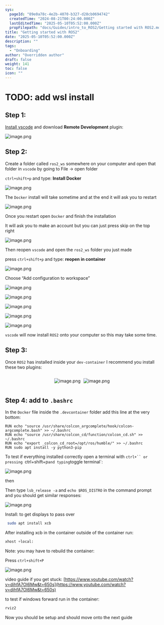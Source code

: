 ```yaml
---
sys:
  pageId: "89e0a78c-4e2b-4070-b327-d28cb0694742"
  createdTime: "2024-08-21T00:24:00.000Z"
  lastEditedTime: "2025-05-10T05:52:00.000Z"
  propFilepath: "docs/Guides/intro_to_ROS2/Getting started with ROS2.md"
title: "Getting started with ROS2"
date: "2025-05-10T05:52:00.000Z"
description: ""
tags:
  - "Onboarding"
author: "Overridden author"
draft: false
weight: 141
toc: false
icon: ""
---
```


# TODO: add wsl install

## Step 1:

[Install vscode](https://code.visualstudio.com/download) and download **Remote Development** plugin:

![image.png](https://prod-files-secure.s3.us-west-2.amazonaws.com/d518164a-d88e-44d1-a4ee-3adb3bd8bce0/efb52993-1881-4a40-b95e-6f020334f022/image.png?X-Amz-Algorithm=AWS4-HMAC-SHA256&X-Amz-Content-Sha256=UNSIGNED-PAYLOAD&X-Amz-Credential=ASIAZI2LB4663HDMKJNU%2F20250718%2Fus-west-2%2Fs3%2Faws4_request&X-Amz-Date=20250718T025130Z&X-Amz-Expires=3600&X-Amz-Security-Token=IQoJb3JpZ2luX2VjEGsaCXVzLXdlc3QtMiJHMEUCIQD6PqmDF5a5vWPx6SciBLQiLQaVwbMjw4Hwxwnmlv0OtwIgFNI7aI%2FpCe%2BYatBH4WjvsiaqBDoVCJjjSng%2BjmVNeyYqiAQIhP%2F%2F%2F%2F%2F%2F%2F%2F%2F%2FARAAGgw2Mzc0MjMxODM4MDUiDKvUSP6qfbotB7gzUSrcAyh%2BPMtYsospxtmtkD6SlOc6odTtvJy4FbIDbMi08zptRiGQ0CXfcOxRBZrDHidmzFX1mJ8U0U%2B12Drwme47fHK%2BBIiqGJYW0529V%2Botr8UM7RsvOojbgi49MaUo6kV6lzHBMp8SEioVyy1%2FdEqA0Sx41fklxLBbCeRnAE9Oy7ldBOZu%2FDIIte2AbEeiVDEeYGFQ9TYav5RUGXm9O8qWY%2Fz2nNugkdVu2L9ox6jyMTobri9G3Nd7fwjwSNv%2FoNwRtguAMM4GVw8hpIqdlmrWpqes0hRkikKlBHrVA5c8yugQB9YjT32WU3q147QGbQJPPFJ%2FGDLYRKlZR1MeogxFIJNPHZXEJ38YlAflJzZrb5C2UZOTw28aTw052to07rlOuSEwsZ6XXn3AwLwyvYDExOVhrL5oZSct2X6xVy4tFGbvClay4kLoOEtLyUj2tNDnr%2FHeLbuqEtUuflusyaytTJsvG4NyG%2FMVFqX%2BneBvQXhjSAmp%2FRNTMYF1%2BhoFGRyiCte%2B6wpA%2FK7CHpHTzbNuBC8Myn9lWg6iHntzQM3msjLmWRnGDKXjoaDHxykwPw56Mmj0UdvjmQnys6rh1%2BPdlk7IGgs%2FvTcgaMOC1B7naCZl2mJv%2FiqtRmjmeYOxMKXh5sMGOqUBTGq7BZRlWy0AvvKjpNKARFxoGMwZQfdAIqyOt9Zqd%2F%2FaMMKRcsIwXpQdIQEP2Y1IyQjKx8GJu6GRPJpx9NR7nN6rtzHVi3Do4kxL%2FcQs5KofTwBBQ%2BnbKG%2FOJFSlbbyDoi%2BP5Cf1cArmXbnu1It6Rj3EWji2iSpzHnxfIgwMHuEuO5J2KQxbIJaQhRpPqbhChckh0P54VyZYm9%2BEBg6RoeERQhui&X-Amz-Signature=2e4a0725eae4342cd873f74c7949805fd041f2bea65edb120e3c45c35771576e&X-Amz-SignedHeaders=host&x-amz-checksum-mode=ENABLED&x-id=GetObject)

## Step 2:

Create a folder called `ros2_ws` somewhere on your computer and open that folder in `vscode` by going to File → open folder 

`ctrl+shift+p` and type: **Install Docker**

![image.png](https://prod-files-secure.s3.us-west-2.amazonaws.com/d518164a-d88e-44d1-a4ee-3adb3bd8bce0/2269dc0e-1cd5-47ff-bceb-c04ad9b2eab0/image.png?X-Amz-Algorithm=AWS4-HMAC-SHA256&X-Amz-Content-Sha256=UNSIGNED-PAYLOAD&X-Amz-Credential=ASIAZI2LB4663HDMKJNU%2F20250718%2Fus-west-2%2Fs3%2Faws4_request&X-Amz-Date=20250718T025130Z&X-Amz-Expires=3600&X-Amz-Security-Token=IQoJb3JpZ2luX2VjEGsaCXVzLXdlc3QtMiJHMEUCIQD6PqmDF5a5vWPx6SciBLQiLQaVwbMjw4Hwxwnmlv0OtwIgFNI7aI%2FpCe%2BYatBH4WjvsiaqBDoVCJjjSng%2BjmVNeyYqiAQIhP%2F%2F%2F%2F%2F%2F%2F%2F%2F%2FARAAGgw2Mzc0MjMxODM4MDUiDKvUSP6qfbotB7gzUSrcAyh%2BPMtYsospxtmtkD6SlOc6odTtvJy4FbIDbMi08zptRiGQ0CXfcOxRBZrDHidmzFX1mJ8U0U%2B12Drwme47fHK%2BBIiqGJYW0529V%2Botr8UM7RsvOojbgi49MaUo6kV6lzHBMp8SEioVyy1%2FdEqA0Sx41fklxLBbCeRnAE9Oy7ldBOZu%2FDIIte2AbEeiVDEeYGFQ9TYav5RUGXm9O8qWY%2Fz2nNugkdVu2L9ox6jyMTobri9G3Nd7fwjwSNv%2FoNwRtguAMM4GVw8hpIqdlmrWpqes0hRkikKlBHrVA5c8yugQB9YjT32WU3q147QGbQJPPFJ%2FGDLYRKlZR1MeogxFIJNPHZXEJ38YlAflJzZrb5C2UZOTw28aTw052to07rlOuSEwsZ6XXn3AwLwyvYDExOVhrL5oZSct2X6xVy4tFGbvClay4kLoOEtLyUj2tNDnr%2FHeLbuqEtUuflusyaytTJsvG4NyG%2FMVFqX%2BneBvQXhjSAmp%2FRNTMYF1%2BhoFGRyiCte%2B6wpA%2FK7CHpHTzbNuBC8Myn9lWg6iHntzQM3msjLmWRnGDKXjoaDHxykwPw56Mmj0UdvjmQnys6rh1%2BPdlk7IGgs%2FvTcgaMOC1B7naCZl2mJv%2FiqtRmjmeYOxMKXh5sMGOqUBTGq7BZRlWy0AvvKjpNKARFxoGMwZQfdAIqyOt9Zqd%2F%2FaMMKRcsIwXpQdIQEP2Y1IyQjKx8GJu6GRPJpx9NR7nN6rtzHVi3Do4kxL%2FcQs5KofTwBBQ%2BnbKG%2FOJFSlbbyDoi%2BP5Cf1cArmXbnu1It6Rj3EWji2iSpzHnxfIgwMHuEuO5J2KQxbIJaQhRpPqbhChckh0P54VyZYm9%2BEBg6RoeERQhui&X-Amz-Signature=ae13097f607b7d9dd2fa45e3015f66a88e81762d360380057b3a6d9bd3a4830d&X-Amz-SignedHeaders=host&x-amz-checksum-mode=ENABLED&x-id=GetObject)

The `Docker` install will take sometime and at the end it will ask you to restart

![image.png](https://prod-files-secure.s3.us-west-2.amazonaws.com/d518164a-d88e-44d1-a4ee-3adb3bd8bce0/ed233f78-be33-4b1f-b89c-9c346c0e961e/image.png?X-Amz-Algorithm=AWS4-HMAC-SHA256&X-Amz-Content-Sha256=UNSIGNED-PAYLOAD&X-Amz-Credential=ASIAZI2LB4663HDMKJNU%2F20250718%2Fus-west-2%2Fs3%2Faws4_request&X-Amz-Date=20250718T025130Z&X-Amz-Expires=3600&X-Amz-Security-Token=IQoJb3JpZ2luX2VjEGsaCXVzLXdlc3QtMiJHMEUCIQD6PqmDF5a5vWPx6SciBLQiLQaVwbMjw4Hwxwnmlv0OtwIgFNI7aI%2FpCe%2BYatBH4WjvsiaqBDoVCJjjSng%2BjmVNeyYqiAQIhP%2F%2F%2F%2F%2F%2F%2F%2F%2F%2FARAAGgw2Mzc0MjMxODM4MDUiDKvUSP6qfbotB7gzUSrcAyh%2BPMtYsospxtmtkD6SlOc6odTtvJy4FbIDbMi08zptRiGQ0CXfcOxRBZrDHidmzFX1mJ8U0U%2B12Drwme47fHK%2BBIiqGJYW0529V%2Botr8UM7RsvOojbgi49MaUo6kV6lzHBMp8SEioVyy1%2FdEqA0Sx41fklxLBbCeRnAE9Oy7ldBOZu%2FDIIte2AbEeiVDEeYGFQ9TYav5RUGXm9O8qWY%2Fz2nNugkdVu2L9ox6jyMTobri9G3Nd7fwjwSNv%2FoNwRtguAMM4GVw8hpIqdlmrWpqes0hRkikKlBHrVA5c8yugQB9YjT32WU3q147QGbQJPPFJ%2FGDLYRKlZR1MeogxFIJNPHZXEJ38YlAflJzZrb5C2UZOTw28aTw052to07rlOuSEwsZ6XXn3AwLwyvYDExOVhrL5oZSct2X6xVy4tFGbvClay4kLoOEtLyUj2tNDnr%2FHeLbuqEtUuflusyaytTJsvG4NyG%2FMVFqX%2BneBvQXhjSAmp%2FRNTMYF1%2BhoFGRyiCte%2B6wpA%2FK7CHpHTzbNuBC8Myn9lWg6iHntzQM3msjLmWRnGDKXjoaDHxykwPw56Mmj0UdvjmQnys6rh1%2BPdlk7IGgs%2FvTcgaMOC1B7naCZl2mJv%2FiqtRmjmeYOxMKXh5sMGOqUBTGq7BZRlWy0AvvKjpNKARFxoGMwZQfdAIqyOt9Zqd%2F%2FaMMKRcsIwXpQdIQEP2Y1IyQjKx8GJu6GRPJpx9NR7nN6rtzHVi3Do4kxL%2FcQs5KofTwBBQ%2BnbKG%2FOJFSlbbyDoi%2BP5Cf1cArmXbnu1It6Rj3EWji2iSpzHnxfIgwMHuEuO5J2KQxbIJaQhRpPqbhChckh0P54VyZYm9%2BEBg6RoeERQhui&X-Amz-Signature=7d9ada36dd613cf4754aa55b262b65c5b5390f042eca64b53384d9cfd4e5782f&X-Amz-SignedHeaders=host&x-amz-checksum-mode=ENABLED&x-id=GetObject)

Once you restart open `Docker` and finish the installation

It will ask you to make an account but you can just press skip on the top right

![image.png](https://prod-files-secure.s3.us-west-2.amazonaws.com/d518164a-d88e-44d1-a4ee-3adb3bd8bce0/21010ad9-1659-4fd9-9f59-9932a09b2a3d/image.png?X-Amz-Algorithm=AWS4-HMAC-SHA256&X-Amz-Content-Sha256=UNSIGNED-PAYLOAD&X-Amz-Credential=ASIAZI2LB4663HDMKJNU%2F20250718%2Fus-west-2%2Fs3%2Faws4_request&X-Amz-Date=20250718T025130Z&X-Amz-Expires=3600&X-Amz-Security-Token=IQoJb3JpZ2luX2VjEGsaCXVzLXdlc3QtMiJHMEUCIQD6PqmDF5a5vWPx6SciBLQiLQaVwbMjw4Hwxwnmlv0OtwIgFNI7aI%2FpCe%2BYatBH4WjvsiaqBDoVCJjjSng%2BjmVNeyYqiAQIhP%2F%2F%2F%2F%2F%2F%2F%2F%2F%2FARAAGgw2Mzc0MjMxODM4MDUiDKvUSP6qfbotB7gzUSrcAyh%2BPMtYsospxtmtkD6SlOc6odTtvJy4FbIDbMi08zptRiGQ0CXfcOxRBZrDHidmzFX1mJ8U0U%2B12Drwme47fHK%2BBIiqGJYW0529V%2Botr8UM7RsvOojbgi49MaUo6kV6lzHBMp8SEioVyy1%2FdEqA0Sx41fklxLBbCeRnAE9Oy7ldBOZu%2FDIIte2AbEeiVDEeYGFQ9TYav5RUGXm9O8qWY%2Fz2nNugkdVu2L9ox6jyMTobri9G3Nd7fwjwSNv%2FoNwRtguAMM4GVw8hpIqdlmrWpqes0hRkikKlBHrVA5c8yugQB9YjT32WU3q147QGbQJPPFJ%2FGDLYRKlZR1MeogxFIJNPHZXEJ38YlAflJzZrb5C2UZOTw28aTw052to07rlOuSEwsZ6XXn3AwLwyvYDExOVhrL5oZSct2X6xVy4tFGbvClay4kLoOEtLyUj2tNDnr%2FHeLbuqEtUuflusyaytTJsvG4NyG%2FMVFqX%2BneBvQXhjSAmp%2FRNTMYF1%2BhoFGRyiCte%2B6wpA%2FK7CHpHTzbNuBC8Myn9lWg6iHntzQM3msjLmWRnGDKXjoaDHxykwPw56Mmj0UdvjmQnys6rh1%2BPdlk7IGgs%2FvTcgaMOC1B7naCZl2mJv%2FiqtRmjmeYOxMKXh5sMGOqUBTGq7BZRlWy0AvvKjpNKARFxoGMwZQfdAIqyOt9Zqd%2F%2FaMMKRcsIwXpQdIQEP2Y1IyQjKx8GJu6GRPJpx9NR7nN6rtzHVi3Do4kxL%2FcQs5KofTwBBQ%2BnbKG%2FOJFSlbbyDoi%2BP5Cf1cArmXbnu1It6Rj3EWji2iSpzHnxfIgwMHuEuO5J2KQxbIJaQhRpPqbhChckh0P54VyZYm9%2BEBg6RoeERQhui&X-Amz-Signature=f60e55952c5cdd1a23149a3a0d048e91c96e3bf40d7bd011056ffdf7d5dcabeb&X-Amz-SignedHeaders=host&x-amz-checksum-mode=ENABLED&x-id=GetObject)

Then reopen `vscode` and open the `ros2_ws` folder you just made

press `ctrl+shift+p` and type: **reopen in container**

![image.png](https://prod-files-secure.s3.us-west-2.amazonaws.com/d518164a-d88e-44d1-a4ee-3adb3bd8bce0/4e93b8c2-41ad-488c-8095-c74205196118/image.png?X-Amz-Algorithm=AWS4-HMAC-SHA256&X-Amz-Content-Sha256=UNSIGNED-PAYLOAD&X-Amz-Credential=ASIAZI2LB4663HDMKJNU%2F20250718%2Fus-west-2%2Fs3%2Faws4_request&X-Amz-Date=20250718T025130Z&X-Amz-Expires=3600&X-Amz-Security-Token=IQoJb3JpZ2luX2VjEGsaCXVzLXdlc3QtMiJHMEUCIQD6PqmDF5a5vWPx6SciBLQiLQaVwbMjw4Hwxwnmlv0OtwIgFNI7aI%2FpCe%2BYatBH4WjvsiaqBDoVCJjjSng%2BjmVNeyYqiAQIhP%2F%2F%2F%2F%2F%2F%2F%2F%2F%2FARAAGgw2Mzc0MjMxODM4MDUiDKvUSP6qfbotB7gzUSrcAyh%2BPMtYsospxtmtkD6SlOc6odTtvJy4FbIDbMi08zptRiGQ0CXfcOxRBZrDHidmzFX1mJ8U0U%2B12Drwme47fHK%2BBIiqGJYW0529V%2Botr8UM7RsvOojbgi49MaUo6kV6lzHBMp8SEioVyy1%2FdEqA0Sx41fklxLBbCeRnAE9Oy7ldBOZu%2FDIIte2AbEeiVDEeYGFQ9TYav5RUGXm9O8qWY%2Fz2nNugkdVu2L9ox6jyMTobri9G3Nd7fwjwSNv%2FoNwRtguAMM4GVw8hpIqdlmrWpqes0hRkikKlBHrVA5c8yugQB9YjT32WU3q147QGbQJPPFJ%2FGDLYRKlZR1MeogxFIJNPHZXEJ38YlAflJzZrb5C2UZOTw28aTw052to07rlOuSEwsZ6XXn3AwLwyvYDExOVhrL5oZSct2X6xVy4tFGbvClay4kLoOEtLyUj2tNDnr%2FHeLbuqEtUuflusyaytTJsvG4NyG%2FMVFqX%2BneBvQXhjSAmp%2FRNTMYF1%2BhoFGRyiCte%2B6wpA%2FK7CHpHTzbNuBC8Myn9lWg6iHntzQM3msjLmWRnGDKXjoaDHxykwPw56Mmj0UdvjmQnys6rh1%2BPdlk7IGgs%2FvTcgaMOC1B7naCZl2mJv%2FiqtRmjmeYOxMKXh5sMGOqUBTGq7BZRlWy0AvvKjpNKARFxoGMwZQfdAIqyOt9Zqd%2F%2FaMMKRcsIwXpQdIQEP2Y1IyQjKx8GJu6GRPJpx9NR7nN6rtzHVi3Do4kxL%2FcQs5KofTwBBQ%2BnbKG%2FOJFSlbbyDoi%2BP5Cf1cArmXbnu1It6Rj3EWji2iSpzHnxfIgwMHuEuO5J2KQxbIJaQhRpPqbhChckh0P54VyZYm9%2BEBg6RoeERQhui&X-Amz-Signature=069b9b693178115e23f2fcc19370cfa90091ab10306da5a2280f4506089ee6f0&X-Amz-SignedHeaders=host&x-amz-checksum-mode=ENABLED&x-id=GetObject)

Choose “Add configuration to workspace”

![image.png](https://prod-files-secure.s3.us-west-2.amazonaws.com/d518164a-d88e-44d1-a4ee-3adb3bd8bce0/9560b282-5060-4989-ba37-97e7b2c22476/image.png?X-Amz-Algorithm=AWS4-HMAC-SHA256&X-Amz-Content-Sha256=UNSIGNED-PAYLOAD&X-Amz-Credential=ASIAZI2LB4663HDMKJNU%2F20250718%2Fus-west-2%2Fs3%2Faws4_request&X-Amz-Date=20250718T025130Z&X-Amz-Expires=3600&X-Amz-Security-Token=IQoJb3JpZ2luX2VjEGsaCXVzLXdlc3QtMiJHMEUCIQD6PqmDF5a5vWPx6SciBLQiLQaVwbMjw4Hwxwnmlv0OtwIgFNI7aI%2FpCe%2BYatBH4WjvsiaqBDoVCJjjSng%2BjmVNeyYqiAQIhP%2F%2F%2F%2F%2F%2F%2F%2F%2F%2FARAAGgw2Mzc0MjMxODM4MDUiDKvUSP6qfbotB7gzUSrcAyh%2BPMtYsospxtmtkD6SlOc6odTtvJy4FbIDbMi08zptRiGQ0CXfcOxRBZrDHidmzFX1mJ8U0U%2B12Drwme47fHK%2BBIiqGJYW0529V%2Botr8UM7RsvOojbgi49MaUo6kV6lzHBMp8SEioVyy1%2FdEqA0Sx41fklxLBbCeRnAE9Oy7ldBOZu%2FDIIte2AbEeiVDEeYGFQ9TYav5RUGXm9O8qWY%2Fz2nNugkdVu2L9ox6jyMTobri9G3Nd7fwjwSNv%2FoNwRtguAMM4GVw8hpIqdlmrWpqes0hRkikKlBHrVA5c8yugQB9YjT32WU3q147QGbQJPPFJ%2FGDLYRKlZR1MeogxFIJNPHZXEJ38YlAflJzZrb5C2UZOTw28aTw052to07rlOuSEwsZ6XXn3AwLwyvYDExOVhrL5oZSct2X6xVy4tFGbvClay4kLoOEtLyUj2tNDnr%2FHeLbuqEtUuflusyaytTJsvG4NyG%2FMVFqX%2BneBvQXhjSAmp%2FRNTMYF1%2BhoFGRyiCte%2B6wpA%2FK7CHpHTzbNuBC8Myn9lWg6iHntzQM3msjLmWRnGDKXjoaDHxykwPw56Mmj0UdvjmQnys6rh1%2BPdlk7IGgs%2FvTcgaMOC1B7naCZl2mJv%2FiqtRmjmeYOxMKXh5sMGOqUBTGq7BZRlWy0AvvKjpNKARFxoGMwZQfdAIqyOt9Zqd%2F%2FaMMKRcsIwXpQdIQEP2Y1IyQjKx8GJu6GRPJpx9NR7nN6rtzHVi3Do4kxL%2FcQs5KofTwBBQ%2BnbKG%2FOJFSlbbyDoi%2BP5Cf1cArmXbnu1It6Rj3EWji2iSpzHnxfIgwMHuEuO5J2KQxbIJaQhRpPqbhChckh0P54VyZYm9%2BEBg6RoeERQhui&X-Amz-Signature=b90e58423190644cb92c595b850b314f6e291c466268a48e654b80bf90100811&X-Amz-SignedHeaders=host&x-amz-checksum-mode=ENABLED&x-id=GetObject)

![image.png](https://prod-files-secure.s3.us-west-2.amazonaws.com/d518164a-d88e-44d1-a4ee-3adb3bd8bce0/2ee63f81-886b-48e8-a553-dc6e5eac99e4/image.png?X-Amz-Algorithm=AWS4-HMAC-SHA256&X-Amz-Content-Sha256=UNSIGNED-PAYLOAD&X-Amz-Credential=ASIAZI2LB4663HDMKJNU%2F20250718%2Fus-west-2%2Fs3%2Faws4_request&X-Amz-Date=20250718T025130Z&X-Amz-Expires=3600&X-Amz-Security-Token=IQoJb3JpZ2luX2VjEGsaCXVzLXdlc3QtMiJHMEUCIQD6PqmDF5a5vWPx6SciBLQiLQaVwbMjw4Hwxwnmlv0OtwIgFNI7aI%2FpCe%2BYatBH4WjvsiaqBDoVCJjjSng%2BjmVNeyYqiAQIhP%2F%2F%2F%2F%2F%2F%2F%2F%2F%2FARAAGgw2Mzc0MjMxODM4MDUiDKvUSP6qfbotB7gzUSrcAyh%2BPMtYsospxtmtkD6SlOc6odTtvJy4FbIDbMi08zptRiGQ0CXfcOxRBZrDHidmzFX1mJ8U0U%2B12Drwme47fHK%2BBIiqGJYW0529V%2Botr8UM7RsvOojbgi49MaUo6kV6lzHBMp8SEioVyy1%2FdEqA0Sx41fklxLBbCeRnAE9Oy7ldBOZu%2FDIIte2AbEeiVDEeYGFQ9TYav5RUGXm9O8qWY%2Fz2nNugkdVu2L9ox6jyMTobri9G3Nd7fwjwSNv%2FoNwRtguAMM4GVw8hpIqdlmrWpqes0hRkikKlBHrVA5c8yugQB9YjT32WU3q147QGbQJPPFJ%2FGDLYRKlZR1MeogxFIJNPHZXEJ38YlAflJzZrb5C2UZOTw28aTw052to07rlOuSEwsZ6XXn3AwLwyvYDExOVhrL5oZSct2X6xVy4tFGbvClay4kLoOEtLyUj2tNDnr%2FHeLbuqEtUuflusyaytTJsvG4NyG%2FMVFqX%2BneBvQXhjSAmp%2FRNTMYF1%2BhoFGRyiCte%2B6wpA%2FK7CHpHTzbNuBC8Myn9lWg6iHntzQM3msjLmWRnGDKXjoaDHxykwPw56Mmj0UdvjmQnys6rh1%2BPdlk7IGgs%2FvTcgaMOC1B7naCZl2mJv%2FiqtRmjmeYOxMKXh5sMGOqUBTGq7BZRlWy0AvvKjpNKARFxoGMwZQfdAIqyOt9Zqd%2F%2FaMMKRcsIwXpQdIQEP2Y1IyQjKx8GJu6GRPJpx9NR7nN6rtzHVi3Do4kxL%2FcQs5KofTwBBQ%2BnbKG%2FOJFSlbbyDoi%2BP5Cf1cArmXbnu1It6Rj3EWji2iSpzHnxfIgwMHuEuO5J2KQxbIJaQhRpPqbhChckh0P54VyZYm9%2BEBg6RoeERQhui&X-Amz-Signature=1af775e9845f107d4a4d8761aa3ea5276ddd963d04508094ce5d7f066ed380a3&X-Amz-SignedHeaders=host&x-amz-checksum-mode=ENABLED&x-id=GetObject)

![image.png](https://prod-files-secure.s3.us-west-2.amazonaws.com/d518164a-d88e-44d1-a4ee-3adb3bd8bce0/ae1580b2-b048-407e-aed9-b584224a7a04/image.png?X-Amz-Algorithm=AWS4-HMAC-SHA256&X-Amz-Content-Sha256=UNSIGNED-PAYLOAD&X-Amz-Credential=ASIAZI2LB4663HDMKJNU%2F20250718%2Fus-west-2%2Fs3%2Faws4_request&X-Amz-Date=20250718T025130Z&X-Amz-Expires=3600&X-Amz-Security-Token=IQoJb3JpZ2luX2VjEGsaCXVzLXdlc3QtMiJHMEUCIQD6PqmDF5a5vWPx6SciBLQiLQaVwbMjw4Hwxwnmlv0OtwIgFNI7aI%2FpCe%2BYatBH4WjvsiaqBDoVCJjjSng%2BjmVNeyYqiAQIhP%2F%2F%2F%2F%2F%2F%2F%2F%2F%2FARAAGgw2Mzc0MjMxODM4MDUiDKvUSP6qfbotB7gzUSrcAyh%2BPMtYsospxtmtkD6SlOc6odTtvJy4FbIDbMi08zptRiGQ0CXfcOxRBZrDHidmzFX1mJ8U0U%2B12Drwme47fHK%2BBIiqGJYW0529V%2Botr8UM7RsvOojbgi49MaUo6kV6lzHBMp8SEioVyy1%2FdEqA0Sx41fklxLBbCeRnAE9Oy7ldBOZu%2FDIIte2AbEeiVDEeYGFQ9TYav5RUGXm9O8qWY%2Fz2nNugkdVu2L9ox6jyMTobri9G3Nd7fwjwSNv%2FoNwRtguAMM4GVw8hpIqdlmrWpqes0hRkikKlBHrVA5c8yugQB9YjT32WU3q147QGbQJPPFJ%2FGDLYRKlZR1MeogxFIJNPHZXEJ38YlAflJzZrb5C2UZOTw28aTw052to07rlOuSEwsZ6XXn3AwLwyvYDExOVhrL5oZSct2X6xVy4tFGbvClay4kLoOEtLyUj2tNDnr%2FHeLbuqEtUuflusyaytTJsvG4NyG%2FMVFqX%2BneBvQXhjSAmp%2FRNTMYF1%2BhoFGRyiCte%2B6wpA%2FK7CHpHTzbNuBC8Myn9lWg6iHntzQM3msjLmWRnGDKXjoaDHxykwPw56Mmj0UdvjmQnys6rh1%2BPdlk7IGgs%2FvTcgaMOC1B7naCZl2mJv%2FiqtRmjmeYOxMKXh5sMGOqUBTGq7BZRlWy0AvvKjpNKARFxoGMwZQfdAIqyOt9Zqd%2F%2FaMMKRcsIwXpQdIQEP2Y1IyQjKx8GJu6GRPJpx9NR7nN6rtzHVi3Do4kxL%2FcQs5KofTwBBQ%2BnbKG%2FOJFSlbbyDoi%2BP5Cf1cArmXbnu1It6Rj3EWji2iSpzHnxfIgwMHuEuO5J2KQxbIJaQhRpPqbhChckh0P54VyZYm9%2BEBg6RoeERQhui&X-Amz-Signature=02e62dddb2cce61ca10f611a342b9c34b222a1c1ce10241ae6a19b2ea1190aa5&X-Amz-SignedHeaders=host&x-amz-checksum-mode=ENABLED&x-id=GetObject)

![image.png](https://prod-files-secure.s3.us-west-2.amazonaws.com/d518164a-d88e-44d1-a4ee-3adb3bd8bce0/53255b28-f75e-430f-b9e3-c0ac8577e42b/image.png?X-Amz-Algorithm=AWS4-HMAC-SHA256&X-Amz-Content-Sha256=UNSIGNED-PAYLOAD&X-Amz-Credential=ASIAZI2LB4663HDMKJNU%2F20250718%2Fus-west-2%2Fs3%2Faws4_request&X-Amz-Date=20250718T025130Z&X-Amz-Expires=3600&X-Amz-Security-Token=IQoJb3JpZ2luX2VjEGsaCXVzLXdlc3QtMiJHMEUCIQD6PqmDF5a5vWPx6SciBLQiLQaVwbMjw4Hwxwnmlv0OtwIgFNI7aI%2FpCe%2BYatBH4WjvsiaqBDoVCJjjSng%2BjmVNeyYqiAQIhP%2F%2F%2F%2F%2F%2F%2F%2F%2F%2FARAAGgw2Mzc0MjMxODM4MDUiDKvUSP6qfbotB7gzUSrcAyh%2BPMtYsospxtmtkD6SlOc6odTtvJy4FbIDbMi08zptRiGQ0CXfcOxRBZrDHidmzFX1mJ8U0U%2B12Drwme47fHK%2BBIiqGJYW0529V%2Botr8UM7RsvOojbgi49MaUo6kV6lzHBMp8SEioVyy1%2FdEqA0Sx41fklxLBbCeRnAE9Oy7ldBOZu%2FDIIte2AbEeiVDEeYGFQ9TYav5RUGXm9O8qWY%2Fz2nNugkdVu2L9ox6jyMTobri9G3Nd7fwjwSNv%2FoNwRtguAMM4GVw8hpIqdlmrWpqes0hRkikKlBHrVA5c8yugQB9YjT32WU3q147QGbQJPPFJ%2FGDLYRKlZR1MeogxFIJNPHZXEJ38YlAflJzZrb5C2UZOTw28aTw052to07rlOuSEwsZ6XXn3AwLwyvYDExOVhrL5oZSct2X6xVy4tFGbvClay4kLoOEtLyUj2tNDnr%2FHeLbuqEtUuflusyaytTJsvG4NyG%2FMVFqX%2BneBvQXhjSAmp%2FRNTMYF1%2BhoFGRyiCte%2B6wpA%2FK7CHpHTzbNuBC8Myn9lWg6iHntzQM3msjLmWRnGDKXjoaDHxykwPw56Mmj0UdvjmQnys6rh1%2BPdlk7IGgs%2FvTcgaMOC1B7naCZl2mJv%2FiqtRmjmeYOxMKXh5sMGOqUBTGq7BZRlWy0AvvKjpNKARFxoGMwZQfdAIqyOt9Zqd%2F%2FaMMKRcsIwXpQdIQEP2Y1IyQjKx8GJu6GRPJpx9NR7nN6rtzHVi3Do4kxL%2FcQs5KofTwBBQ%2BnbKG%2FOJFSlbbyDoi%2BP5Cf1cArmXbnu1It6Rj3EWji2iSpzHnxfIgwMHuEuO5J2KQxbIJaQhRpPqbhChckh0P54VyZYm9%2BEBg6RoeERQhui&X-Amz-Signature=274c190744245d0f3759a0e3ad5d872800b05eb55de1229085a7a1a70e3bc21c&X-Amz-SignedHeaders=host&x-amz-checksum-mode=ENABLED&x-id=GetObject)

![image.png](https://prod-files-secure.s3.us-west-2.amazonaws.com/d518164a-d88e-44d1-a4ee-3adb3bd8bce0/7c562767-5af9-4ffb-97d1-327bcdf4ee00/image.png?X-Amz-Algorithm=AWS4-HMAC-SHA256&X-Amz-Content-Sha256=UNSIGNED-PAYLOAD&X-Amz-Credential=ASIAZI2LB4663HDMKJNU%2F20250718%2Fus-west-2%2Fs3%2Faws4_request&X-Amz-Date=20250718T025130Z&X-Amz-Expires=3600&X-Amz-Security-Token=IQoJb3JpZ2luX2VjEGsaCXVzLXdlc3QtMiJHMEUCIQD6PqmDF5a5vWPx6SciBLQiLQaVwbMjw4Hwxwnmlv0OtwIgFNI7aI%2FpCe%2BYatBH4WjvsiaqBDoVCJjjSng%2BjmVNeyYqiAQIhP%2F%2F%2F%2F%2F%2F%2F%2F%2F%2FARAAGgw2Mzc0MjMxODM4MDUiDKvUSP6qfbotB7gzUSrcAyh%2BPMtYsospxtmtkD6SlOc6odTtvJy4FbIDbMi08zptRiGQ0CXfcOxRBZrDHidmzFX1mJ8U0U%2B12Drwme47fHK%2BBIiqGJYW0529V%2Botr8UM7RsvOojbgi49MaUo6kV6lzHBMp8SEioVyy1%2FdEqA0Sx41fklxLBbCeRnAE9Oy7ldBOZu%2FDIIte2AbEeiVDEeYGFQ9TYav5RUGXm9O8qWY%2Fz2nNugkdVu2L9ox6jyMTobri9G3Nd7fwjwSNv%2FoNwRtguAMM4GVw8hpIqdlmrWpqes0hRkikKlBHrVA5c8yugQB9YjT32WU3q147QGbQJPPFJ%2FGDLYRKlZR1MeogxFIJNPHZXEJ38YlAflJzZrb5C2UZOTw28aTw052to07rlOuSEwsZ6XXn3AwLwyvYDExOVhrL5oZSct2X6xVy4tFGbvClay4kLoOEtLyUj2tNDnr%2FHeLbuqEtUuflusyaytTJsvG4NyG%2FMVFqX%2BneBvQXhjSAmp%2FRNTMYF1%2BhoFGRyiCte%2B6wpA%2FK7CHpHTzbNuBC8Myn9lWg6iHntzQM3msjLmWRnGDKXjoaDHxykwPw56Mmj0UdvjmQnys6rh1%2BPdlk7IGgs%2FvTcgaMOC1B7naCZl2mJv%2FiqtRmjmeYOxMKXh5sMGOqUBTGq7BZRlWy0AvvKjpNKARFxoGMwZQfdAIqyOt9Zqd%2F%2FaMMKRcsIwXpQdIQEP2Y1IyQjKx8GJu6GRPJpx9NR7nN6rtzHVi3Do4kxL%2FcQs5KofTwBBQ%2BnbKG%2FOJFSlbbyDoi%2BP5Cf1cArmXbnu1It6Rj3EWji2iSpzHnxfIgwMHuEuO5J2KQxbIJaQhRpPqbhChckh0P54VyZYm9%2BEBg6RoeERQhui&X-Amz-Signature=a093636be3e226643943de7e20f461fb4800442da7d8a763235df75612119522&X-Amz-SignedHeaders=host&x-amz-checksum-mode=ENABLED&x-id=GetObject)

`vscode` will now install `ROS2` onto your computer so this may take some time.

## Step 3:

Once `ROS2` has installed inside your `dev-container` I recommend you install these two plugins:

<div style="display: flex;flex-direction: row; column-gap:10px; max-width: 630px;justify-content: center;">
<div>

![image.png](https://prod-files-secure.s3.us-west-2.amazonaws.com/d518164a-d88e-44d1-a4ee-3adb3bd8bce0/3fc3d550-5a54-4ba1-ba6b-faa01cdb7369/image.png?X-Amz-Algorithm=AWS4-HMAC-SHA256&X-Amz-Content-Sha256=UNSIGNED-PAYLOAD&X-Amz-Credential=ASIAZI2LB466ZNOUWHS5%2F20250718%2Fus-west-2%2Fs3%2Faws4_request&X-Amz-Date=20250718T025131Z&X-Amz-Expires=3600&X-Amz-Security-Token=IQoJb3JpZ2luX2VjEGsaCXVzLXdlc3QtMiJIMEYCIQDPumf6oWQb69cmwf3znjnB4zzusZPiUC4enPdz26VBEgIhAJcVPcFqvvzkIs3IMFvhJH%2B5dJNnfYijRpMGQS%2F%2FbvnMKogECIP%2F%2F%2F%2F%2F%2F%2F%2F%2F%2FwEQABoMNjM3NDIzMTgzODA1Igw5eB%2FKWRw6Ycy32eEq3AMDeOZqTUbYNYgO5Rz%2F714aIOWWqCvXtifFERsY5VsjmLAO6nBFWP5ld0x6ybwOffc1CSNX%2B%2FuPXvtpjM702ZxeOI2P%2F7TnHjrrvXiGkf8qtxqbvG7zkotUuLZCS6nEE1BByd%2B0ChAWSgLSJ%2BFpKX18eJXlrXo%2FAq%2FXenh4629%2BaGjbv6umX95SYwnz01hFzHDva9xe%2Fd5ZaWZJxH43Zxdw%2BATgQG3ofWC7a4u5whB%2F1q5OnVXPYlMXxbJCmH7PhRLAmzVlV1NjHgyYGto%2FReaoXmtsAsCbtEulC%2BpFK0ZW33EaJ8l8n%2Bc7oogy%2Fd%2FZijXmAwF8ZVWvGnwfgoiQmhv0JaUkHB4uQFq%2FEgYnuMxymaXCplN62AW0mgJj%2BOoytavoHtXGIUuj%2Bs1lpQpWnUTYbsLO6FRtkpjD1qV6oIdG%2BKns%2FSp5bcCEBOQoRIvwTBkVxTILVf2kJGniTGkNmSDOal4LreVaIWrRzydmTBwrgOtBqu%2FrJqDr6UtdTfHyCeJ8Gk18ayUD0wmdcygJS%2Fotzdb73ZK%2FIwxbK3l4xcwKqhvfFKjR8qZaSTdl0u5ZwHDoqznUmTS13PJ1TQthZoag8QOunLxpGX5oPDiC%2BPP7jTOge40VqD%2BlCrEOxzCI4ebDBjqkASIISwrXveVF9rfFiYL3LGNq4lfqI1hMWvJl4CXSGABuZibDtYu1KtbV4cckrjWtzEvYNzJN%2F8jEultt5k%2FWDwfRXLjTAW13U3rnVorOhNMkzrHsqaTEqkZCqkY1X9IlYMwrHyNsCpSoHFduwq60FqS5n6zWxrzF%2FEZYgjSo27TwneC%2FEu7NiBVmcxqyi1kHp%2Ba6e4UOa4BgIkS3uiFUlRq4mV4a&X-Amz-Signature=b4a61d1450310a967a99a92f6008c6cb42832685fde07ae12479a9fb35bc3eb5&X-Amz-SignedHeaders=host&x-amz-checksum-mode=ENABLED&x-id=GetObject)

</div>
<div>

![image.png](https://prod-files-secure.s3.us-west-2.amazonaws.com/d518164a-d88e-44d1-a4ee-3adb3bd8bce0/d994cc66-13c2-4093-a5a3-f84cf4601a82/image.png?X-Amz-Algorithm=AWS4-HMAC-SHA256&X-Amz-Content-Sha256=UNSIGNED-PAYLOAD&X-Amz-Credential=ASIAZI2LB466TKL5H4RQ%2F20250718%2Fus-west-2%2Fs3%2Faws4_request&X-Amz-Date=20250718T025131Z&X-Amz-Expires=3600&X-Amz-Security-Token=IQoJb3JpZ2luX2VjEGsaCXVzLXdlc3QtMiJHMEUCIQDDTuOeMhkLMoo7QEF3PN6UYMMp20L3KgPAtYnLGvoq9AIgEXPBTavZowCPW2vTUOLCM5CYsuft6rLIrv7LcG%2FA59AqiAQIhP%2F%2F%2F%2F%2F%2F%2F%2F%2F%2FARAAGgw2Mzc0MjMxODM4MDUiDAJZa%2B%2BNU3aQ58VUySrcA38Srq6MaBEnnsg1A3EOwqL5PIbcN4FzkWj8NzgcXsINTt%2BkMcHmjhpQ1SZnQ1e8%2BfWGfJ8zWfsBmaB7FYEZp%2BeSl7VBvFVr66Tb0RLL5xfFjUGY8NiLmI2y5I7cOwrag3%2FUS2KL2isDgLtwO%2FbtrGLxLLlA%2Fj2P%2BmUm48wMDRE7hnCJdY9RjUIIJa2w2K2IpBtAjkmW86HdxKnqPV%2FpxbkOjz80Kx3NLqs2c%2BG2cDTRwMusbV27KwiQOjuDoFShPfwg2SPsTC7Z5A8nTOcxkppE6mOobwQpzqlIPYSh%2BltPT2vpgZysrq1kLhFaHCSbUVHkUtRni3koWAGkaet8OqwewRDk%2FbDTZgJfwLceNJVZU%2Bwt%2FyycLk2BzvNKKd4ueToLWlVdRVKLgnq8VbKvP6XjZb9WckxfHIaqhB2x%2FM3ltQ28F8fIAUZYsyO7qE8yS%2BQhlih3KyzL3EgNK5sJObQz8KBpHAWqpO7YY0oCv61DBkVO%2BTD%2FCeWYqy4KFpZHcApCji7%2Ff2r14IaNaxv2G2Jzkqdxcnahv2671PRJ5VzeVI72dMYCMYGHpIxDRo2sFonySnnHo5CpSH%2BLGwChAUsEy8Mfz%2BUEipOJXmD7Q7XVaUxT9rGOAYK0o1gZMJLh5sMGOqUBaPVjb1SPLO%2FwoojLh64Cpjv%2BWB5wj0%2F%2BEJQ2RpXhmHSQl2yrdPWE0yubDHO%2BMvJwK7wk2j94LSq%2B0Q1nUsTkxxtktNIX0Abh8DVBqxr%2FobFfr7xByDJI%2Fn7Pn6tApshekH%2Fo8%2FIxu%2F4UaCP7UhJWxt06LePNowbmGYLoQw2i93rA4RSvhVE24VcPR9567XPv1ZDOvRSA9x%2B3BaDcz31Zex3EgRIj&X-Amz-Signature=a430e00d31b357e419be2d4766e2b7c9d39c7aa1fed529b6f193bf23f90737b1&X-Amz-SignedHeaders=host&x-amz-checksum-mode=ENABLED&x-id=GetObject)

</div>
</div>

## Step 4: add to `.bashrc`

In the `Docker` file inside the `.devcontainer` folder add this line at the very bottom: 

```docker
RUN echo "source /usr/share/colcon_argcomplete/hook/colcon-argcomplete.bash" >> ~/.bashrc
RUN echo "source /usr/share/colcon_cd/function/colcon_cd.sh" >> ~/.bashrc
RUN echo "export _colcon_cd_root=/opt/ros/humble/" >> ~/.bashrc
RUN sudo apt install -y python3-pip 
```

To test if everything installed correctly open a terminal with `ctrl+`` or pressing `ctrl+shift+p` and typing `toggle terminal`:

![image.png](https://prod-files-secure.s3.us-west-2.amazonaws.com/d518164a-d88e-44d1-a4ee-3adb3bd8bce0/6a4943d8-b04e-4c02-9a58-775f3384d1a5/image.png?X-Amz-Algorithm=AWS4-HMAC-SHA256&X-Amz-Content-Sha256=UNSIGNED-PAYLOAD&X-Amz-Credential=ASIAZI2LB4663HDMKJNU%2F20250718%2Fus-west-2%2Fs3%2Faws4_request&X-Amz-Date=20250718T025130Z&X-Amz-Expires=3600&X-Amz-Security-Token=IQoJb3JpZ2luX2VjEGsaCXVzLXdlc3QtMiJHMEUCIQD6PqmDF5a5vWPx6SciBLQiLQaVwbMjw4Hwxwnmlv0OtwIgFNI7aI%2FpCe%2BYatBH4WjvsiaqBDoVCJjjSng%2BjmVNeyYqiAQIhP%2F%2F%2F%2F%2F%2F%2F%2F%2F%2FARAAGgw2Mzc0MjMxODM4MDUiDKvUSP6qfbotB7gzUSrcAyh%2BPMtYsospxtmtkD6SlOc6odTtvJy4FbIDbMi08zptRiGQ0CXfcOxRBZrDHidmzFX1mJ8U0U%2B12Drwme47fHK%2BBIiqGJYW0529V%2Botr8UM7RsvOojbgi49MaUo6kV6lzHBMp8SEioVyy1%2FdEqA0Sx41fklxLBbCeRnAE9Oy7ldBOZu%2FDIIte2AbEeiVDEeYGFQ9TYav5RUGXm9O8qWY%2Fz2nNugkdVu2L9ox6jyMTobri9G3Nd7fwjwSNv%2FoNwRtguAMM4GVw8hpIqdlmrWpqes0hRkikKlBHrVA5c8yugQB9YjT32WU3q147QGbQJPPFJ%2FGDLYRKlZR1MeogxFIJNPHZXEJ38YlAflJzZrb5C2UZOTw28aTw052to07rlOuSEwsZ6XXn3AwLwyvYDExOVhrL5oZSct2X6xVy4tFGbvClay4kLoOEtLyUj2tNDnr%2FHeLbuqEtUuflusyaytTJsvG4NyG%2FMVFqX%2BneBvQXhjSAmp%2FRNTMYF1%2BhoFGRyiCte%2B6wpA%2FK7CHpHTzbNuBC8Myn9lWg6iHntzQM3msjLmWRnGDKXjoaDHxykwPw56Mmj0UdvjmQnys6rh1%2BPdlk7IGgs%2FvTcgaMOC1B7naCZl2mJv%2FiqtRmjmeYOxMKXh5sMGOqUBTGq7BZRlWy0AvvKjpNKARFxoGMwZQfdAIqyOt9Zqd%2F%2FaMMKRcsIwXpQdIQEP2Y1IyQjKx8GJu6GRPJpx9NR7nN6rtzHVi3Do4kxL%2FcQs5KofTwBBQ%2BnbKG%2FOJFSlbbyDoi%2BP5Cf1cArmXbnu1It6Rj3EWji2iSpzHnxfIgwMHuEuO5J2KQxbIJaQhRpPqbhChckh0P54VyZYm9%2BEBg6RoeERQhui&X-Amz-Signature=0a42b7b83378653df4ed20fa438e0bea87b91d66696fe0b38b927a57d9a943e7&X-Amz-SignedHeaders=host&x-amz-checksum-mode=ENABLED&x-id=GetObject)

then 

Then type `lsb_release -a` and `echo $ROS_DISTRO` in the command prompt and you should get similar responses:

![image.png](https://prod-files-secure.s3.us-west-2.amazonaws.com/d518164a-d88e-44d1-a4ee-3adb3bd8bce0/3e635dec-a805-4e85-8b9e-d000e5b71a4e/image.png?X-Amz-Algorithm=AWS4-HMAC-SHA256&X-Amz-Content-Sha256=UNSIGNED-PAYLOAD&X-Amz-Credential=ASIAZI2LB4663HDMKJNU%2F20250718%2Fus-west-2%2Fs3%2Faws4_request&X-Amz-Date=20250718T025130Z&X-Amz-Expires=3600&X-Amz-Security-Token=IQoJb3JpZ2luX2VjEGsaCXVzLXdlc3QtMiJHMEUCIQD6PqmDF5a5vWPx6SciBLQiLQaVwbMjw4Hwxwnmlv0OtwIgFNI7aI%2FpCe%2BYatBH4WjvsiaqBDoVCJjjSng%2BjmVNeyYqiAQIhP%2F%2F%2F%2F%2F%2F%2F%2F%2F%2FARAAGgw2Mzc0MjMxODM4MDUiDKvUSP6qfbotB7gzUSrcAyh%2BPMtYsospxtmtkD6SlOc6odTtvJy4FbIDbMi08zptRiGQ0CXfcOxRBZrDHidmzFX1mJ8U0U%2B12Drwme47fHK%2BBIiqGJYW0529V%2Botr8UM7RsvOojbgi49MaUo6kV6lzHBMp8SEioVyy1%2FdEqA0Sx41fklxLBbCeRnAE9Oy7ldBOZu%2FDIIte2AbEeiVDEeYGFQ9TYav5RUGXm9O8qWY%2Fz2nNugkdVu2L9ox6jyMTobri9G3Nd7fwjwSNv%2FoNwRtguAMM4GVw8hpIqdlmrWpqes0hRkikKlBHrVA5c8yugQB9YjT32WU3q147QGbQJPPFJ%2FGDLYRKlZR1MeogxFIJNPHZXEJ38YlAflJzZrb5C2UZOTw28aTw052to07rlOuSEwsZ6XXn3AwLwyvYDExOVhrL5oZSct2X6xVy4tFGbvClay4kLoOEtLyUj2tNDnr%2FHeLbuqEtUuflusyaytTJsvG4NyG%2FMVFqX%2BneBvQXhjSAmp%2FRNTMYF1%2BhoFGRyiCte%2B6wpA%2FK7CHpHTzbNuBC8Myn9lWg6iHntzQM3msjLmWRnGDKXjoaDHxykwPw56Mmj0UdvjmQnys6rh1%2BPdlk7IGgs%2FvTcgaMOC1B7naCZl2mJv%2FiqtRmjmeYOxMKXh5sMGOqUBTGq7BZRlWy0AvvKjpNKARFxoGMwZQfdAIqyOt9Zqd%2F%2FaMMKRcsIwXpQdIQEP2Y1IyQjKx8GJu6GRPJpx9NR7nN6rtzHVi3Do4kxL%2FcQs5KofTwBBQ%2BnbKG%2FOJFSlbbyDoi%2BP5Cf1cArmXbnu1It6Rj3EWji2iSpzHnxfIgwMHuEuO5J2KQxbIJaQhRpPqbhChckh0P54VyZYm9%2BEBg6RoeERQhui&X-Amz-Signature=20d227dbf78d9265a51eb08338093c306ff1d71771c7d9a9fa7f1343b3ea829b&X-Amz-SignedHeaders=host&x-amz-checksum-mode=ENABLED&x-id=GetObject)

Install:  to get displays to pass over

```bash
 sudo apt install xcb
```

After installing xcb in the container outside of the container run:

```python
xhost +local:
```

Note: you may have to rebuild the container:

Press `ctrl+shift+P`

![image.png](https://prod-files-secure.s3.us-west-2.amazonaws.com/d518164a-d88e-44d1-a4ee-3adb3bd8bce0/6c2be660-2618-4c38-9c26-53554f7a0b7b/image.png?X-Amz-Algorithm=AWS4-HMAC-SHA256&X-Amz-Content-Sha256=UNSIGNED-PAYLOAD&X-Amz-Credential=ASIAZI2LB4663HDMKJNU%2F20250718%2Fus-west-2%2Fs3%2Faws4_request&X-Amz-Date=20250718T025130Z&X-Amz-Expires=3600&X-Amz-Security-Token=IQoJb3JpZ2luX2VjEGsaCXVzLXdlc3QtMiJHMEUCIQD6PqmDF5a5vWPx6SciBLQiLQaVwbMjw4Hwxwnmlv0OtwIgFNI7aI%2FpCe%2BYatBH4WjvsiaqBDoVCJjjSng%2BjmVNeyYqiAQIhP%2F%2F%2F%2F%2F%2F%2F%2F%2F%2FARAAGgw2Mzc0MjMxODM4MDUiDKvUSP6qfbotB7gzUSrcAyh%2BPMtYsospxtmtkD6SlOc6odTtvJy4FbIDbMi08zptRiGQ0CXfcOxRBZrDHidmzFX1mJ8U0U%2B12Drwme47fHK%2BBIiqGJYW0529V%2Botr8UM7RsvOojbgi49MaUo6kV6lzHBMp8SEioVyy1%2FdEqA0Sx41fklxLBbCeRnAE9Oy7ldBOZu%2FDIIte2AbEeiVDEeYGFQ9TYav5RUGXm9O8qWY%2Fz2nNugkdVu2L9ox6jyMTobri9G3Nd7fwjwSNv%2FoNwRtguAMM4GVw8hpIqdlmrWpqes0hRkikKlBHrVA5c8yugQB9YjT32WU3q147QGbQJPPFJ%2FGDLYRKlZR1MeogxFIJNPHZXEJ38YlAflJzZrb5C2UZOTw28aTw052to07rlOuSEwsZ6XXn3AwLwyvYDExOVhrL5oZSct2X6xVy4tFGbvClay4kLoOEtLyUj2tNDnr%2FHeLbuqEtUuflusyaytTJsvG4NyG%2FMVFqX%2BneBvQXhjSAmp%2FRNTMYF1%2BhoFGRyiCte%2B6wpA%2FK7CHpHTzbNuBC8Myn9lWg6iHntzQM3msjLmWRnGDKXjoaDHxykwPw56Mmj0UdvjmQnys6rh1%2BPdlk7IGgs%2FvTcgaMOC1B7naCZl2mJv%2FiqtRmjmeYOxMKXh5sMGOqUBTGq7BZRlWy0AvvKjpNKARFxoGMwZQfdAIqyOt9Zqd%2F%2FaMMKRcsIwXpQdIQEP2Y1IyQjKx8GJu6GRPJpx9NR7nN6rtzHVi3Do4kxL%2FcQs5KofTwBBQ%2BnbKG%2FOJFSlbbyDoi%2BP5Cf1cArmXbnu1It6Rj3EWji2iSpzHnxfIgwMHuEuO5J2KQxbIJaQhRpPqbhChckh0P54VyZYm9%2BEBg6RoeERQhui&X-Amz-Signature=03bfbc23a7cf98173d45b4cf7446bfed7b4a62349d0f50b79ef8e3c7fe1ef891&X-Amz-SignedHeaders=host&x-amz-checksum-mode=ENABLED&x-id=GetObject)

video guide if you get stuck: [https://www.youtube.com/watch?v=dihfA7Ol6Mw&t=650s](https://www.youtube.com/watch?v=dihfA7Ol6Mw&t=650s)

to test if windows forward run in the container:

```bash
rviz2
```

Now you should be setup and should move onto the next guide 
